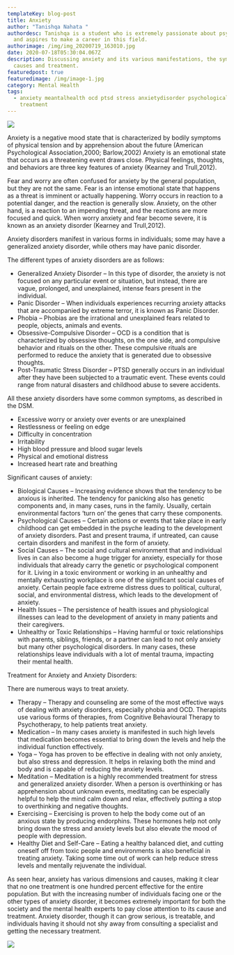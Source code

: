 ```yaml
---
templateKey: blog-post
title: Anxiety
author: "Tanishqa Nahata "
authordesc: Tanishqa is a student who is extremely passionate about psychology
  and aspires to make a career in this field.
authorimage: /img/img_20200719_163010.jpg
date: 2020-07-18T05:30:04.067Z
description: Discussing anxiety and its various manifestations, the symptoms,
  causes and treatment.
featuredpost: true
featuredimage: /img/image-1.jpg
category: Mental Health
tags:
  - anxiety meantalhealth ocd ptsd stress anxietydisorder psychologicaldisorders
    treatment
---
```

<!--\\\\[if !mso]>
<style>
v\:* {behavior:url(#default#VML);}
o\:* {behavior:url(#default#VML);}
w\:* {behavior:url(#default#VML);}
.shape {behavior:url(#default#VML);}
</style>
<!\\\\[endif]-->

<!--\\\\[if gte mso 9]><xml>
 <w:WordDocument>
  <w:View>Normal</w:View>
  <w:Zoom>0</w:Zoom>
  <w:TrackMoves>false</w:TrackMoves>
  <w:TrackFormatting/>
  <w:PunctuationKerning/>
  <w:ValidateAgainstSchemas/>
  <w:SaveIfXMLInvalid>false</w:SaveIfXMLInvalid>
  <w:IgnoreMixedContent>false</w:IgnoreMixedContent>
  <w:AlwaysShowPlaceholderText>false</w:AlwaysShowPlaceholderText>
  <w:DoNotPromoteQF/>
  <w:LidThemeOther>EN-US</w:LidThemeOther>
  <w:LidThemeAsian>X-NONE</w:LidThemeAsian>
  <w:LidThemeComplexScript>X-NONE</w:LidThemeComplexScript>
  <w:Compatibility>
   <w:BreakWrappedTables/>
   <w:SnapToGridInCell/>
   <w:WrapTextWithPunct/>
   <w:UseAsianBreakRules/>
   <w:DontGrowAutofit/>
   <w:SplitPgBreakAndParaMark/>
   <w:DontVertAlignCellWithSp/>
   <w:DontBreakConstrainedForcedTables/>
   <w:DontVertAlignInTxbx/>
   <w:Word11KerningPairs/>
   <w:CachedColBalance/>
  </w:Compatibility>
  <m:mathPr>
   <m:mathFont m:val="Cambria Math"/>
   <m:brkBin m:val="before"/>
   <m:brkBinSub m:val="--"/>
   <m:smallFrac m:val="off"/>
   <m:dispDef/>
   <m:lMargin m:val="0"/>
   <m:rMargin m:val="0"/>
   <m:defJc m:val="centerGroup"/>
   <m:wrapIndent m:val="1440"/>
   <m:intLim m:val="subSup"/>
   <m:naryLim m:val="undOvr"/>
  </m:mathPr></w:WordDocument>
</xml><!\\\\[endif]-->

![](/img/image-2.jpg)

Anxiety is a negative mood state that is characterized by bodily symptoms of physical tension and by apprehension about the future (American Psychological Association,2000; Barlow,2002) Anxiety is an emotional state that occurs as a threatening event draws close. Physical feelings, thoughts, and behaviors are three key features of anxiety (Kearney and Trull,2012).

Fear and worry are often confused for anxiety by the general population, but they are not the same. Fear is an intense emotional state that happens as a threat is imminent or actually happening. Worry occurs in reaction to a potential danger, and the reaction is generally slow. Anxiety, on the other hand, is a reaction to an impending threat, and the reactions are more focused and quick. When worry anxiety and fear become severe, it is known as an anxiety disorder (Kearney and Trull,2012).

Anxiety disorders manifest in various forms in individuals; some may have a generalized anxiety disorder, while others may have panic disorder.

The different types of anxiety disorders are as follows:

* Generalized Anxiety Disorder – In this type of disorder, the anxiety is not focused on any particular event or situation, but instead, there are vague, prolonged, and unexplained, intense fears present in the individual.
* Panic Disorder – When individuals experiences recurring anxiety attacks that are accompanied by extreme terror, it is known as Panic Disorder.
* Phobia – Phobias are the irrational and unexplained fears related to people, objects, animals and events.
* Obsessive-Compulsive Disorder – OCD is a condition that is characterized by obsessive thoughts, on the one side, and compulsive behavior and rituals on the other. These compulsive rituals are performed to reduce the anxiety that is generated due to obsessive thoughts.
* Post-Traumatic Stress Disorder – PTSD generally occurs in an individual after they have been subjected to a traumatic event. These events could range from natural disasters and childhood abuse to severe accidents.

All these anxiety disorders have some common symptoms, as described in the DSM.

* Excessive worry or anxiety over events or are unexplained
* Restlessness or feeling on edge
* Difficulty in concentration
* Irritability
* High blood pressure and blood sugar levels
* Physical and emotional distress
* Increased heart rate and breathing

Significant causes of anxiety:

* Biological Causes – Increasing evidence shows that the tendency to be anxious is inherited. The tendency for panicking also has genetic components and, in many cases, runs in the family. Usually, certain environmental factors ‘turn on’ the genes that carry these components.
* Psychological Causes – Certain actions or events that take place in early childhood can get embedded in the psyche leading to the development of anxiety disorders. Past and present trauma, if untreated, can cause certain disorders and manifest in the form of anxiety.
* Social Causes – The social and cultural environment that and individual lives in can also become a huge trigger for anxiety, especially for those individuals that already carry the genetic or psychological component for it. Living in a toxic environment or working in an unhealthy and mentally exhausting workplace is one of the significant social causes of anxiety. Certain people face extreme distress dues to political, cultural, social, and environmental distress, which leads to the development of anxiety.
* Health Issues – The persistence of health issues and physiological illnesses can lead to the development of anxiety in many patients and their caregivers.
* Unhealthy or Toxic Relationships – Having harmful or toxic relationships with parents, siblings, friends, or a partner can lead to not only anxiety but many other psychological disorders. In many cases, these relationships leave individuals with a lot of mental trauma, impacting their mental health.

Treatment for Anxiety and Anxiety Disorders:

There are numerous ways to treat anxiety.

* Therapy – Therapy and counseling are some of the most effective ways of dealing with anxiety disorders, especially phobia and OCD. Therapists use various forms of therapies, from Cognitive Behavioural Therapy to Psychotherapy, to help patients treat anxiety.
* Medication – In many cases anxiety is manifested in such high levels that medication becomes essential to bring down the levels and help the individual function effectively.
* Yoga – Yoga has proven to be effective in dealing with not only anxiety, but also stress and depression. It helps in relaxing both the mind and body and is capable of reducing the anxiety levels.
* Meditation – Meditation is a highly recommended treatment for stress and generalized anxiety disorder. When a person is overthinking or has apprehension about unknown events, meditating can be especially helpful to help the mind calm down and relax, effectively putting a stop to overthinking and negative thoughts.
* Exercising – Exercising is proven to help the body come out of an anxious state by producing endorphins. These hormones help not only bring down the stress and anxiety levels but also elevate the mood of people with depression.
* Healthy Diet and Self-Care – Eating a healthy balanced diet, and cutting oneself off from toxic people and environments is also beneficial in treating anxiety. Taking some time out of work can help reduce stress levels and mentally rejuvenate the individual.

As seen hear, anxiety has various dimensions and causes, making it clear that no one treatment is one hundred percent effective for the entire population. But with the increasing number of individuals facing one or the other types of anxiety disorder, it becomes extremely important for both the society and the mental health experts to pay close attention to its cause and treatment. Anxiety disorder, though it can grow serious, is treatable, and individuals having it should not shy away from consulting a specialist and getting the necessary treatment.

![](/img/image-3.jpg)